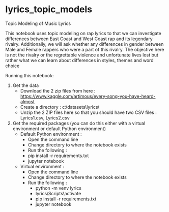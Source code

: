 # lyrics_topic_models
Topic Modeling of Music Lyrics

This notebook uses topic modeling on rap lyrics to that we can investigate differences between East Coast and West Coast rap and its legendary rivalry.  Additionally, we will ask whether any differences in gender between Male and Female rappers who were a part of this rivalry.  The objective here is not the rivalry or the regrettable violence and unfortunate lives lost but rather what we can learn about differences in styles, themes and word choice

Running this notebook:

1. Get the data
    * Download the 2 zip files from here : https://www.kaggle.com/artimous/every-song-you-have-heard-almost
    * Create a directory : c:\datasets\lyrics\
    * Unzip the 2 ZIP files here so that you should have two CSV files : Lyrics1.csv, Lyrics2.csv
2. Get the required packages (you can do this either with a virtual environment or default Python environment)
    * Default Python environment : 
        * Open the command line
        * Change directory to where the notebook exists
        * Run the following : 
        * pip install -r requirements.txt
        * jupyter notebook
    * Virtual environment : 
        * Open the command line
        * Change directory to where the notebook exists
        * Run the following : 
            * python -m venv lyrics
            * lyrics\Scripts\activate
            * pip install -r requirements.txt
            * jupyter notebook
